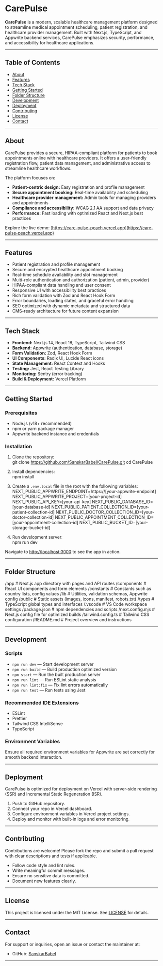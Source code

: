 # CarePulse

**CarePulse** is a modern, scalable healthcare management platform designed to streamline medical appointment scheduling, patient registration, and healthcare provider management. Built with Next.js, TypeScript, and Appwrite backend services, CarePulse emphasizes security, performance, and accessibility for healthcare applications.

---

## Table of Contents

- [About](#about)
- [Features](#features)
- [Tech Stack](#tech-stack)
- [Getting Started](#getting-started)
- [Folder Structure](#folder-structure)
- [Development](#development)
- [Deployment](#deployment)
- [Contributing](#contributing)
- [License](#license)
- [Contact](#contact)

---

## About

CarePulse provides a secure, HIPAA-compliant platform for patients to book appointments online with healthcare providers. It offers a user-friendly registration flow, patient data management, and administrative access to streamline healthcare workflows.

The platform focuses on:

- **Patient-centric design:** Easy registration and profile management
- **Secure appointment booking:** Real-time availability and scheduling
- **Healthcare provider management:** Admin tools for managing providers and appointments
- **Compliance and accessibility:** WCAG 2.1 AA support and data privacy
- **Performance:** Fast loading with optimized React and Next.js best practices

Explore the live demo: [https://care-pulse-peach.vercel.app](https://care-pulse-peach.vercel.app)

---

## Features

- Patient registration and profile management
- Secure and encrypted healthcare appointment booking
- Real-time schedule availability and slot management
- Multi-role authentication and authorization (patient, admin, provider)
- HIPAA-compliant data handling and user consent
- Responsive UI with accessibility best practices
- Rich form validation with Zod and React Hook Form
- Error boundaries, loading states, and graceful error handling
- SEO optimized with dynamic metadata and structured data
- CMS-ready architecture for future content expansion

---

## Tech Stack

- **Frontend:** Next.js 14, React 18, TypeScript, Tailwind CSS
- **Backend:** Appwrite (authentication, database, storage)
- **Form Validation:** Zod, React Hook Form
- **UI Components:** Radix UI, Lucide React icons
- **State Management:** React Context and Hooks
- **Testing:** Jest, React Testing Library
- **Monitoring:** Sentry (error tracking)
- **Build & Deployment:** Vercel Platform

---

## Getting Started

### Prerequisites

- Node.js (v18+ recommended)
- npm or yarn package manager
- Appwrite backend instance and credentials

### Installation

1. Clone the repository:  
   git clone https://github.com/SanskarBabel/CarePulse.git
   cd CarePulse

2. Install dependencies:  
   npm install

3. Create a `.env.local` file in the root with the following variables:  
   NEXT_PUBLIC_APPWRITE_ENDPOINT=https://[your-appwrite-endpoint]
   NEXT_PUBLIC_APPWRITE_PROJECT=[your-project-id]
   NEXT_PUBLIC_API_KEY=[your-api-key]
   NEXT_PUBLIC_DATABASE_ID=[your-database-id]
   NEXT_PUBLIC_PATIENT_COLLECTION_ID=[your-patient-collection-id]
   NEXT_PUBLIC_DOCTOR_COLLECTION_ID=[your-doctor-collection-id]
   NEXT_PUBLIC_APPOINTMENT_COLLECTION_ID=[your-appointment-collection-id]
   NEXT_PUBLIC_BUCKET_ID=[your-storage-bucket-id]

4. Run development server:  
   npm run dev

Navigate to [http://localhost:3000](http://localhost:3000) to see the app in action.

---

## Folder Structure

/app # Next.js app directory with pages and API routes
/components # React UI components and form elements
/constants # Constants such as country lists, config values
/lib # Utilities, validation schemas, Appwrite config
/public # Static assets (images, icons, manifest, robots.txt)
/types # TypeScript global types and interfaces
/.vscode # VS Code workspace settings
/package.json # npm dependencies and scripts
/next.config.mjs # Next.js config file for optimized builds
/tailwind.config.ts # Tailwind CSS configuration
/README.md # Project overview and instructions

---

## Development

### Scripts

- `npm run dev` — Start development server
- `npm run build` — Build production optimized version
- `npm start` — Run the built production server
- `npm run lint` — Run ESLint static analysis
- `npm run lint:fix` — Fix lint errors automatically
- `npm run test` — Run tests using Jest

### Recommended IDE Extensions

- ESLint
- Prettier
- Tailwind CSS IntelliSense
- TypeScript

### Environment Variables

Ensure all required environment variables for Appwrite are set correctly for smooth backend interaction.

---

## Deployment

CarePulse is optimized for deployment on Vercel with server-side rendering (SSR) and Incremental Static Regeneration (ISR).

1. Push to GitHub repository.
2. Connect your repo in Vercel dashboard.
3. Configure environment variables in Vercel project settings.
4. Deploy and monitor with built-in logs and error monitoring.

---

## Contributing

Contributions are welcome! Please fork the repo and submit a pull request with clear descriptions and tests if applicable.

- Follow code style and lint rules.
- Write meaningful commit messages.
- Ensure no sensitive data is committed.
- Document new features clearly.

---

## License

This project is licensed under the MIT License. See [LICENSE](LICENSE) for details.

---

## Contact

For support or inquiries, open an issue or contact the maintainer at:

- GitHub: [SanskarBabel](https://github.com/SanskarBabel)

---